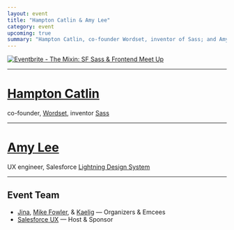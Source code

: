 ```yaml
---
layout: event
title: "Hampton Catlin & Amy Lee"
category: event
upcoming: true
summary: "Hampton Catlin, co-founder Wordset, inventor of Sass; and Amy Lee, lead UX engineer, Salesforce"
---
```


<a href="http://www.eventbrite.com/e/the-mixin-sf-sass-frontend-meet-up-registration-18966921573?ref=ebtnebregn" target="_blank"><img src="https://www.eventbrite.com/custombutton?eid=18966921573" alt="Eventbrite - The Mixin: SF Sass &amp; Frontend Meet Up" /></a>

---

# [Hampton Catlin](http://www.hamptoncatlin.com/)
co-founder, [Wordset](http://wordset.org), inventor 
[Sass](http://sass-lang.com)

---

# [Amy Lee](http://twitter.com/amster)
UX engineer, Salesforce 
[Lightning Design System](http://salesforce.com/design)

---

## Event Team
* [Jina](http://twitter.com/jina), [Mike Fowler](http://twitter.com/michaelrfowler),  & [Kaelig](http://twitter.com/kaelig) — Organizers & Emcees
* [Salesforce UX](http://twitter.com/salesforceux) — Host & Sponsor
